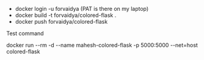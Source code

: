  + docker login -u forvaidya (PAT is there on my laptop)
 + docker build -t forvaidya/colored-flask .
 + docker push forvaidya/colored-flask

 Test command 

 docker run --rm -d --name mahesh-colored-flask -p 5000:5000 --net=host colored-flask